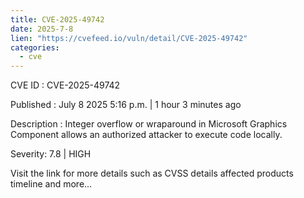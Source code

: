 ```yaml
--- 
title: CVE-2025-49742
date: 2025-7-8
lien: "https://cvefeed.io/vuln/detail/CVE-2025-49742"
categories:
  - cve
---
```


CVE ID : CVE-2025-49742

Published :  July 8
2025
5:16 p.m. | 1 hour
3 minutes ago

Description : Integer overflow or wraparound in Microsoft Graphics Component allows an authorized attacker to execute code locally.

Severity: 7.8 | HIGH

Visit the link for more details
such as CVSS details
affected products
timeline
and more...
